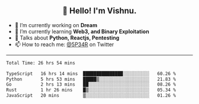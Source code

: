 <h2 align="center">👋 Hello! I'm Vishnu.</h2>


- 🔭 I’m currently working on **Dream**
- 🌱 I’m currently learning **Web3, and Binary Exploitation**
- 💬 Talks about **Python, Reactjs, Pentesting**
- 📫 How to reach me: [@5P34R](https://twitter.com/Vishnu27302693) on Twitter

---
<!--START_SECTION:waka-->

```txt
Total Time: 26 hrs 54 mins

TypeScript   16 hrs 14 mins  ███████████████░░░░░░░░░░   60.26 %
Python       5 hrs 53 mins   █████▒░░░░░░░░░░░░░░░░░░░   21.83 %
Go           2 hrs 13 mins   ██░░░░░░░░░░░░░░░░░░░░░░░   08.26 %
Rust         1 hr 26 mins    █▒░░░░░░░░░░░░░░░░░░░░░░░   05.34 %
JavaScript   20 mins         ▒░░░░░░░░░░░░░░░░░░░░░░░░   01.26 %
```

<!--END_SECTION:waka-->
